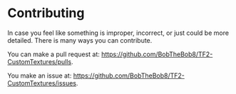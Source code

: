 # Contributing

In case you feel like something is improper, incorrect, or just could be more detailed. There is many ways you can contribute. 

You can make a pull request at:  https://github.com/BobTheBob8/TF2-CustomTextures/pulls.

You make an issue at: https://github.com/BobTheBob8/TF2-CustomTextures/issues.
